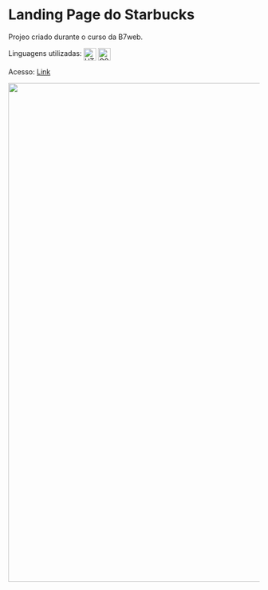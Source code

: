 # Landing Page do Starbucks 

Projeo criado durante o curso da B7web. 

Linguagens utilizadas: 
<img align="center" alt="HTML" height="25" src="https://img.shields.io/badge/HTML5-E34F26?style=for-the-badge&logo=html5&logoColor=white">
<img align="center" alt="CSS" height="25" src="https://img.shields.io/badge/CSS3-1572B6?style=for-the-badge&logo=css3&logoColor=white">

Acesso: <a href="https://matheeusgomes.github.io/project-starbucks-b7web/">Link</a>

<img src="https://user-images.githubusercontent.com/10269675/194662109-dea65774-ae88-4006-869b-16e53ddf5355.png" width=1000px>
